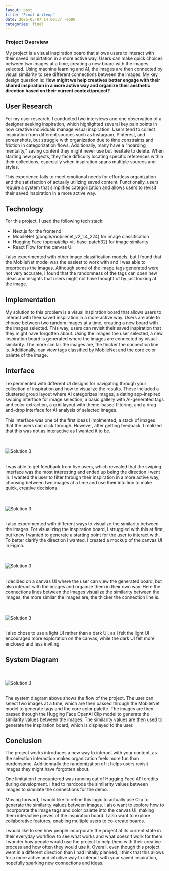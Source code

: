 ```yaml
---
layout: post
title: "Final Writeup"
date: 2025-05-07 14:09:37 -0500
categories: final
---
```


### Project Overview

My project is a visual inspiration board that allows users to interact with their saved inspirtation in a more active way. Users can make quick choices between two images at a time, creating a new board with the images selected. Using machine learning and AI, the images are then connected by visual similarity to see different connections between the images. My key design question is: **How might we help creatives better engage with their shared inspiration in a more active way and organize their aesthetic direction based on their current context/project?**

## User Research

For my user research, I conducted two interviews and one observation of a designer seeking inspiration, which highlighted several key pain points in how creative individuals manage visual inspiration. Users tend to collect inspiration from different sources such as Instagram, Pinterest, and screenshots, but struggle with organization due to time constraints and friction in categorization flows. Additionally, many have a "hoarding mentality," saving content they might never use but hesitate to delete. When starting new projects, they face difficulty locating specific references within their collections, especially when inspiration spans multiple sources and styles.

This experience fails to meet emotional needs for effortless organization and the satisfaction of actually utilizing saved content. Functionally, users require a system that simplifies categorization and allows users to revisit their saved inspiration in a more active way.

## Technology

For this project, I used the following tech stack:

- Next.js for the frontend
- MobileNet (google/mobilenet_v2_1.4_224) for image classification
- Hugging Face (openai/clip-vit-base-patch32) for image similarity
- React Flow for the canvas UI

I also experimented with other image classification models, but I found that the MobileNet model was the easiest to work with and I was able to preprocess the images. Although some of the image tags generated were not very accurate, I found that the randomness of the tags can open new ideas and insights that users might not have thought of by just looking at the image.

## Implementation

My solution to this problem is a visual inspiration board that allows users to interact with their saved inspiration in a more active way. Users are able to choose between two random images at a time, creating a new board with the images selected. This way, users can revisit their saved inspiration that they might have forgotten about. Using the images the user selected, a new inspiration board is generated where the images are connected by visual similarity. The more similar the images are, the thicker the connection line is. Additionally, can view tags classified by MobileNet and the core color palette of the image.

## Interface

I experimented with different UI designs for navigating through your collection of inspiration and how to visualize the results. These included a clustered group layout where AI categorizes images, a dating app-inspired swiping interface for image selection, a basic gallery with AI-generated tags and color extraction, a grid layout with theme-based filtering, and a drag-and-drop interface for AI analysis of selected images.

This interface was one of the first ideas I implmented, a stack of images that the users can click through. However, after getting feedback, I realized that this was not as interactive as I wanted it to be.

<br><br>
![Solution 3](/web-journal/assets/images/ui.png)
<br><br>

I was able to get feedback from five users, which revealed that the swiping interface was the most interesting and ended up being the direction I went in. I wanted the user to filter through their inspiration in a more active way, choosing between two images at a time and use their intuition to make quick, creative decisions.

<br><br>
![Solution 3](/web-journal/assets/images/choice.png)
<br><br>

I also experimented with different ways to visualize the similarity between the images. For visualizing the inspiration board, I struggled with this at first, but knew I wanted to generate a starting point for the user to interact with. To better clarify the direction I wanted, I created a mockup of the canvas UI in Figma.

<br><br>
![Solution 3](/web-journal/assets/images/mockup.png)
<br><br>

I decided on a canvas UI where the user can view the generated board, but also interact with the images and organize them in their own way. Here the connections lines between the images visualize the similarity between the images, the more similar the images are, the thicker the connection line is.

<br><br>
![Solution 3](/web-journal/assets/images/canvas.png)
<br><br>

I also chose to use a light UI rather than a dark UI, as I felt the light UI encouraged more exploration on the canvas, while the dark UI felt more enclosed and less inviting.

## System Diagram

<br><br>
![Solution 3](/web-journal/assets/images/diagram.png)
<br><br>

The system diagram above shows the flow of the project. The user can select two images at a time, which are then passed through the MobileNet model to generate tags and the core color palette. The images are then passed through the Hugging Face OpenAI Clip model to generate the similarity values between the images. The similarity values are then used to generate the inspiration board, which is displayed to the user.

## Conclusion

The project works introduces a new way to interact with your content, as the selection interaction makes organization feels more fun than burdensome. Additionnally the randomization of it helps users revisit images they might have forgotten about.

One limitation I encountered was running out of Hugging Face API credits during development. I had to hardcode the similarity values between images to simulate the connections for the demo.

Moving forward, I would like to refine this logic to actually use Clip to generate the similarity values between images. I also want to explore how to incorporate the image tags and color palette into the canvas UI, making them interactive pieves of the inspiration board. I also want to explore collaborative features, enabling multiple users to co-create boards.

I would like to see how people incorporate the project at its current state in their everyday workflow to see what works and what doesn't work for them. I wonder how people would use the project to help them with their creative process and how often they would use it. Overall, even though this project went in a different direction than I had initally planned, I think that this allows for a more active and intuitive way to interact with your saved inspiration, hopefully sparking new connections and ideas.

